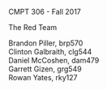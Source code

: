 CMPT 306 - Fall 2017      
                          
The Red Team              
                          
Brandon Piller, brp570    
Clinton Galbraith, clg544   
Daniel McCoshen, dam479   
Garrett Gizen, grg549     
Rowan Yates, rky127       
